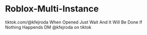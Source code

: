 # Roblox-Multi-Instance
tiktok.com/@kfejroda
When Opened Just Wait And It Will Be Done
If Nothing Happends DM @kfejroda on tiktok
